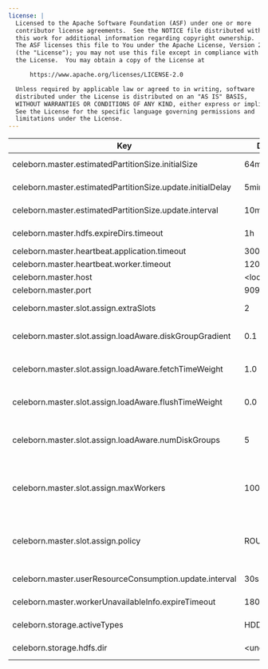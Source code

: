 ```yaml
---
license: |
  Licensed to the Apache Software Foundation (ASF) under one or more
  contributor license agreements.  See the NOTICE file distributed with
  this work for additional information regarding copyright ownership.
  The ASF licenses this file to You under the Apache License, Version 2.0
  (the "License"); you may not use this file except in compliance with
  the License.  You may obtain a copy of the License at

      https://www.apache.org/licenses/LICENSE-2.0

  Unless required by applicable law or agreed to in writing, software
  distributed under the License is distributed on an "AS IS" BASIS,
  WITHOUT WARRANTIES OR CONDITIONS OF ANY KIND, either express or implied.
  See the License for the specific language governing permissions and
  limitations under the License.
---
```


<!--begin-include-->
| Key | Default | Description | Since |
| --- | ------- | ----------- | ----- |
| celeborn.master.estimatedPartitionSize.initialSize | 64mb | Initial partition size for estimation, it will change according to runtime stats. | 0.3.0 | 
| celeborn.master.estimatedPartitionSize.update.initialDelay | 5min | Initial delay time before start updating partition size for estimation. | 0.3.0 | 
| celeborn.master.estimatedPartitionSize.update.interval | 10min | Interval of updating partition size for estimation. | 0.3.0 | 
| celeborn.master.hdfs.expireDirs.timeout | 1h | The timeout for a expire dirs to be deleted on HDFS. | 0.3.0 | 
| celeborn.master.heartbeat.application.timeout | 300s | Application heartbeat timeout. | 0.3.0 | 
| celeborn.master.heartbeat.worker.timeout | 120s | Worker heartbeat timeout. | 0.3.0 | 
| celeborn.master.host | &lt;localhost&gt; | Hostname for master to bind. | 0.2.0 | 
| celeborn.master.port | 9097 | Port for master to bind. | 0.2.0 | 
| celeborn.master.slot.assign.extraSlots | 2 | Extra slots number when master assign slots. | 0.3.0 | 
| celeborn.master.slot.assign.loadAware.diskGroupGradient | 0.1 | This value means how many more workload will be placed into a faster disk group than a slower group. | 0.3.0 | 
| celeborn.master.slot.assign.loadAware.fetchTimeWeight | 1.0 | Weight of average fetch time when calculating ordering in load-aware assignment strategy | 0.3.0 | 
| celeborn.master.slot.assign.loadAware.flushTimeWeight | 0.0 | Weight of average flush time when calculating ordering in load-aware assignment strategy | 0.3.0 | 
| celeborn.master.slot.assign.loadAware.numDiskGroups | 5 | This configuration is a guidance for load-aware slot allocation algorithm. This value is control how many disk groups will be created. | 0.3.0 | 
| celeborn.master.slot.assign.maxWorkers | 10000 | Max workers that slots of one shuffle can be allocated on. Will choose the smaller positive one from Master side and Client side, see `celeborn.client.slot.assign.maxWorkers`. | 0.3.1 | 
| celeborn.master.slot.assign.policy | ROUNDROBIN | Policy for master to assign slots, Celeborn supports two types of policy: roundrobin and loadaware. Loadaware policy will be ignored when `HDFS` is enabled in `celeborn.storage.activeTypes` | 0.3.0 | 
| celeborn.master.userResourceConsumption.update.interval | 30s | Time length for a window about compute user resource consumption. | 0.3.0 | 
| celeborn.master.workerUnavailableInfo.expireTimeout | 1800s | Worker unavailable info would be cleared when the retention period is expired | 0.3.2 | 
| celeborn.storage.activeTypes | HDD,SSD | Enabled storage levels. Available options: HDD,SSD,HDFS.  | 0.3.0 | 
| celeborn.storage.hdfs.dir | &lt;undefined&gt; | HDFS base directory for Celeborn to store shuffle data. | 0.2.0 | 
<!--end-include-->
